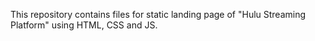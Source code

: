 This repository contains files for static landing page of "Hulu Streaming Platform" using HTML, CSS and JS.
